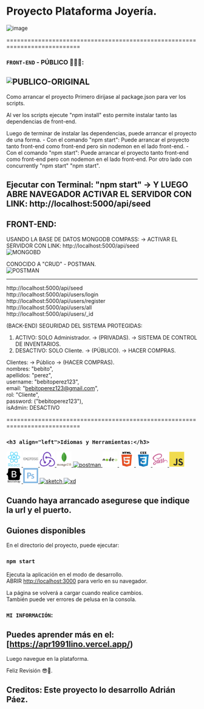 # Proyecto Plataforma Joyería.

![image](https://user-images.githubusercontent.com/54821048/236281074-bc6f392e-594a-41cd-8589-b0601e6b528e.png)

===========================================================================

### `FRONT-END` - PÚBLICO 👨🏻‍💻:

## ![PUBLICO-ORIGINAL](https://user-images.githubusercontent.com/54821048/235183542-8495c4fe-165e-466a-b19b-06d4de08c8b5.png)

Como arrancar el proyecto Primero dirijase al package.json para ver los scripts.

Al ver los scripts ejecute "npm install" esto permite instalar tanto las dependencias de front-end.

Luego de terminar de instalar las dependencias, puede arrancar el proyecto de una forma. - Con el comando "npm start": Puede arrancar el proyecto tanto front-end como front-end pero sin nodemon en el lado front-end. - Con el comando "npm start": Puede arrancar el proyecto tanto front-end como front-end pero con nodemon en el lado front-end. Por otro lado con concurrently "npm start" "npm start".

## Ejecutar con Terminal: "npm start" -> Y LUEGO ABRE NAVEGADOR ACTIVAR EL SERVIDOR CON LINK: http://localhost:5000/api/seed

## FRONT-END:

USANDO LA BASE DE DATOS MONGODB COMPASS: -> ACTIVAR EL SERVIDOR CON LINK: http://localhost:5000/api/seed <br />
![MONGOBD](https://user-images.githubusercontent.com/54821048/235183867-915916d1-b0d9-4139-bff1-2540d583c086.png)

CONOCIDO A "CRUD" - POSTMAN. <br />
![POSTMAN](https://user-images.githubusercontent.com/54821048/205748424-a7c83222-1a07-4eca-8185-a9a90726909d.png)

---

http://localhost:5000/api/seed <br />
http://localhost:5000/api/users/login <br />
http://localhost:5000/api/users/register <br />
http://localhost:5000/api/users/all <br />
http://localhost:5000/api/users/\_id <br />

(BACK-END) SEGURIDAD DEL SISTEMA PROTEGIDAS: <br />

1. ACTIVO: SOLO Administrador. -> (PRIVADAS). -> SISTEMA DE CONTROL DE INVENTARIOS. <br />
2. DESACTIVO: SOLO Cliente. -> (PÚBLICO). -> HACER COMPRAS. <br />

Clientes: -> Público -> (HACER COMPRAS). <br />
nombres: "bebito", <br />
apellidos: "perez", <br />
username: "bebitoperez123", <br />
email: "bebitoperez123@gmail.com", <br />
rol: "Cliente", <br />
password: ("bebitoperez123"), <br />
isAdmin: DESACTIVO <br />

===========================================================================

### `<h3 align="left">Idiomas y Herramientas:</h3>`

<p align="left">
<a href="https://reactjs.org/" target="_blank" rel="noreferrer">
 <img src="https://raw.githubusercontent.com/devicons/devicon/master/icons/react/react-original-wordmark.svg" alt="react" width="40" height="40"/>
 </a>
 <a href="https://expressjs.com" target="_blank" rel="noreferrer">
<img src="https://raw.githubusercontent.com/devicons/devicon/master/icons/express/express-original-wordmark.svg" alt="express" width="40" height="40"/>
</a>
<a href="https://redux.js.org" target="_blank" rel="noreferrer">
 <img src="https://raw.githubusercontent.com/devicons/devicon/master/icons/redux/redux-original.svg" alt="redux" width="40" height="40"/>
 </a>
 <a href="https://www.mongodb.com/" target="_blank" rel="noreferrer">
 <img src="https://raw.githubusercontent.com/devicons/devicon/master/icons/mongodb/mongodb-original-wordmark.svg" alt="mongodb" width="40" height="40"/>
 </a>
 <a href="https://postman.com" target="_blank" rel="noreferrer">
 <img src="https://www.vectorlogo.zone/logos/getpostman/getpostman-icon.svg" alt="postman" width="40" height="40"/>
 </a>
 <a href="https://nodejs.org" target="_blank" rel="noreferrer">
 <img src="https://raw.githubusercontent.com/devicons/devicon/master/icons/nodejs/nodejs-original-wordmark.svg" alt="nodejs" width="40" height="40"/>
 </a>
 <a href="https://www.w3.org/html/" target="_blank" rel="noreferrer">
 <img src="https://raw.githubusercontent.com/devicons/devicon/master/icons/html5/html5-original-wordmark.svg" alt="html5" width="40" height="40"/>
 </a>
 <a href="https://www.w3schools.com/css/" target="_blank" rel="noreferrer">
<img src="https://raw.githubusercontent.com/devicons/devicon/master/icons/css3/css3-original-wordmark.svg" alt="css3" width="40" height="40"/>
</a>
<a href="https://sass-lang.com" target="_blank" rel="noreferrer">
 <img src="https://raw.githubusercontent.com/devicons/devicon/master/icons/sass/sass-original.svg" alt="sass" width="40" height="40"/>
 </a>
<a href="https://developer.mozilla.org/en-US/docs/Web/JavaScript" target="_blank" rel="noreferrer">
 <img src="https://raw.githubusercontent.com/devicons/devicon/master/icons/javascript/javascript-original.svg" alt="javascript" width="40" height="40"/>
 </a>
<a href="https://getbootstrap.com" target="_blank" rel="noreferrer">
<img src="https://raw.githubusercontent.com/devicons/devicon/master/icons/bootstrap/bootstrap-plain-wordmark.svg" alt="bootstrap" width="40" height="40"/>
</a>
 <a href="https://www.photoshop.com/en" target="_blank" rel="noreferrer">
 <img src="https://raw.githubusercontent.com/devicons/devicon/master/icons/photoshop/photoshop-line.svg" alt="photoshop" width="40" height="40"/>
 </a>
 <a href="https://www.sketch.com/" target="_blank" rel="noreferrer">
 <img src="https://www.vectorlogo.zone/logos/sketchapp/sketchapp-icon.svg" alt="sketch" width="40" height="40"/>
 </a>
<a href="https://www.adobe.com/products/xd.html" target="_blank" rel="noreferrer">
<img src="https://cdn.worldvectorlogo.com/logos/adobe-xd.svg" alt="xd" width="40" height="40"/>
</a>
</p>

## Cuando haya arrancado asegurese que indique la url y el puerto.

## Guiones disponibles

En el directorio del proyecto, puede ejecutar:

### `npm start`

Ejecuta la aplicación en el modo de desarrollo.\
ABRIR [http://localhost:3000](http://localhost:3000) para verlo en su navegador.

La página se volverá a cargar cuando realice cambios.\
También puede ver errores de pelusa en la consola.

### `MI INFORMACIÓN`:

## Puedes aprender más en el: [https://apr1991lino.vercel.app/)

Luego navegue en la plataforma.

Feliz Revisión 😎🤞.

## Creditos: Este proyecto lo desarrollo Adrián Páez.
